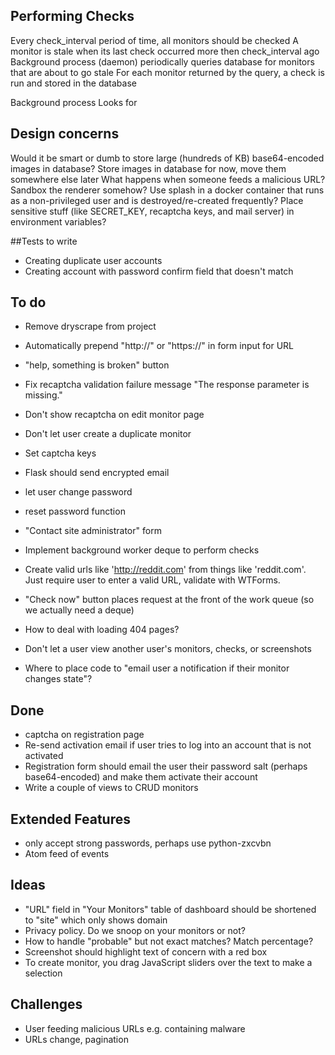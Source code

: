 ## Performing Checks
Every check_interval period of time, all monitors should be checked
A monitor is stale when its last check occurred more then check_interval ago
Background process (daemon) periodically queries database for monitors that are about to go stale
For each monitor returned by the query, a check is run and stored in the database

Background process
Looks for 

## Design concerns
Would it be smart or dumb to store large (hundreds of KB) base64-encoded images in database? Store images in database for now, move them somewhere else later
What happens when someone feeds a malicious URL? Sandbox the renderer somehow? Use splash in a docker container that runs as a non-privileged user and is destroyed/re-created frequently?
Place sensitive stuff (like SECRET_KEY, recaptcha keys, and mail server) in environment variables?

##Tests to write
- Creating duplicate user accounts
- Creating account with password confirm field that doesn't match

## To do
- Remove dryscrape from project
- Automatically prepend "http://" or "https://" in form input for URL
- "help, something is broken" button
- Fix recaptcha validation failure message "The response parameter is missing."
- Don't show recaptcha on edit monitor page
- Don't let user create a duplicate monitor
- Set captcha keys
- Flask should send encrypted email
- let user change password
- reset password function
- "Contact site administrator" form
- Implement background worker deque to perform checks
- Create valid urls like 'http://reddit.com' from things like 'reddit.com'. Just require user to enter a valid URL, validate with WTForms.
- "Check now" button places request at the front of the work queue (so we actually need a deque)
- How to deal with loading 404 pages?
- Don't let a user view another user's monitors, checks, or screenshots

- Where to place code to "email user a notification if their monitor changes state"?

## Done
- captcha on registration page
- Re-send activation email if user tries to log into an account that is not activated
- Registration form should email the user their password salt (perhaps base64-encoded) and make them activate their account
- Write a couple of views to CRUD monitors


## Extended Features
- only accept strong passwords, perhaps use python-zxcvbn
- Atom feed of events

## Ideas
- "URL" field in "Your Monitors" table of dashboard should be shortened to "site" which only shows domain
- Privacy policy. Do we snoop on your monitors or not?
- How to handle "probable" but not exact matches? Match percentage?
- Screenshot should highlight text of concern with a red box
- To create monitor, you drag JavaScript sliders over the text to make a selection

## Challenges
- User feeding malicious URLs e.g. containing malware
- URLs change, pagination